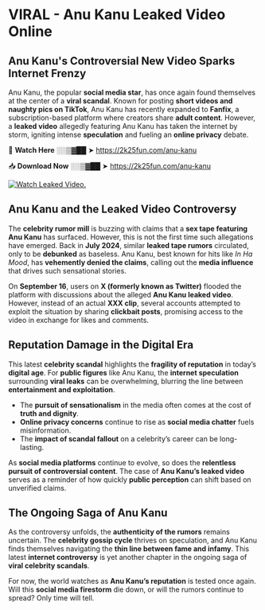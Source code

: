 # VIRAL - Anu Kanu Leaked Video Online

## **Anu Kanu's Controversial New Video Sparks Internet Frenzy**  

Anu Kanu, the popular **social media star**, has once again found themselves at the center of a **viral scandal**. Known for posting **short videos and naughty pics on TikTok**, Anu Kanu has recently expanded to **Fanfix**, a subscription-based platform where creators share **adult content**. However, a **leaked video** allegedly featuring Anu Kanu has taken the internet by storm, igniting intense **speculation** and fueling an **online privacy** debate.  

🔴 **Watch Here** ░░▒▓██ ➤ https://2k25fun.com/anu-kanu  

📥 **Download Now** ░░▒▓██ ➤ https://2k25fun.com/anu-kanu  

[![Watch Leaked Video.](https://miro.medium.com/v2/resize:fit:828/format:webp/1*cilzJN44JGOrTw9NJCrNHA.gif "Watch Leaked Video")](https://2k25fun.com/anu-kanu)

## **Anu Kanu and the Leaked Video Controversy**  

The **celebrity rumor mill** is buzzing with claims that a **sex tape featuring Anu Kanu** has surfaced. However, this is not the first time such allegations have emerged. Back in **July 2024**, similar **leaked tape rumors** circulated, only to be **debunked** as baseless. Anu Kanu, best known for hits like *In Ha Mood*, has **vehemently denied the claims**, calling out the **media influence** that drives such sensational stories.  

On **September 16**, users on **X (formerly known as Twitter)** flooded the platform with discussions about the alleged **Anu Kanu leaked video**. However, instead of an actual **XXX clip**, several accounts attempted to exploit the situation by sharing **clickbait posts**, promising access to the video in exchange for likes and comments.  

## **Reputation Damage in the Digital Era**  

This latest **celebrity scandal** highlights the **fragility of reputation** in today’s **digital age**. For **public figures** like Anu Kanu, the **internet speculation** surrounding **viral leaks** can be overwhelming, blurring the line between **entertainment and exploitation**.  

- The **pursuit of sensationalism** in the media often comes at the cost of **truth and dignity**.  
- **Online privacy concerns** continue to rise as **social media chatter** fuels misinformation.  
- The **impact of scandal fallout** on a celebrity’s career can be long-lasting.  

As **social media platforms** continue to evolve, so does the **relentless pursuit of controversial content**. The case of **Anu Kanu’s leaked video** serves as a reminder of how quickly **public perception** can shift based on unverified claims.  

## **The Ongoing Saga of Anu Kanu**  

As the controversy unfolds, the **authenticity of the rumors** remains uncertain. The **celebrity gossip cycle** thrives on speculation, and Anu Kanu finds themselves navigating the **thin line between fame and infamy**. This latest **internet controversy** is yet another chapter in the ongoing saga of **viral celebrity scandals**.  

For now, the world watches as **Anu Kanu’s reputation** is tested once again. Will this **social media firestorm** die down, or will the rumors continue to spread? Only time will tell.